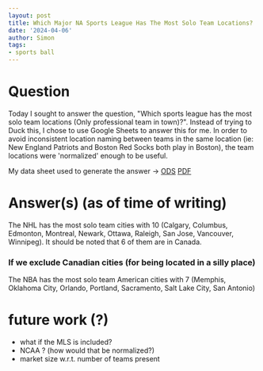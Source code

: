 ```yaml
---
layout: post
title: Which Major NA Sports League Has The Most Solo Team Locations?
date: '2024-04-06'
author: Simon
tags:
- sports ball
---
```


# Question

Today I sought to answer the question, "Which sports league has the most solo team locations (Only professional team in town)?". Instead of trying to Duck this, I chose to use Google Sheets to answer this for me.
In order to avoid inconsistent location naming between teams in the same location (ie: New England Patriots and Boston Red Socks both play in Boston), the team locations were 'normalized' enough to be useful. 

My data sheet used to generate the answer -> [ODS](/assets/NA_professional_major_league_team_location_stats.ods) [PDF](/assets/NA_professional_major_league_team_location_stats.pdf)

# Answer(s) (as of time of writing)
The NHL has the most solo team cities with 10 (Calgary, Columbus, Edmonton, Montreal, Newark, Ottawa, Raleigh, San Jose, Vancouver, Winnipeg). It should be noted that 6 of them are in Canada.

### If we exclude Canadian cities (for being located in a silly place)
The NBA has the most solo team American cities with 7 (Memphis, Oklahoma City, Orlando, Portland, Sacramento, Salt Lake City, San Antonio)

# future work (?)
- what if the MLS is included?
- NCAA ? (how would that be normalized?)
- market size w.r.t. number of teams present
